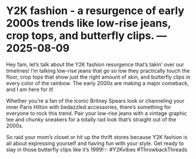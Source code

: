 # Y2K fashion - a resurgence of early 2000s trends like low-rise jeans, crop tops, and butterfly clips. — 2025-08-09

Hey fam, let’s talk about the Y2K fashion resurgence that’s takin’ over our timelines! I’m talking low-rise jeans that go so low they practically touch the floor, crop tops that show just the right amount of skin, and butterfly clips in every color of the rainbow. The early 2000s are making a major comeback, and I am here for it!

Whether you’re a fan of the iconic Britney Spears look or channeling your inner Paris Hilton with bedazzled accessories, there’s something for everyone to rock this trend. Pair your low-rise jeans with a vintage graphic tee and chunky sneakers for a totally rad look that’s straight out of the 2000s.

So raid your mom’s closet or hit up the thrift stores because Y2K fashion is all about expressing yourself and having fun with your style. Get ready to slay in those butterfly clips like it’s 1999!✨ #Y2Kvibes #ThrowbackThreads